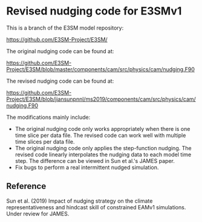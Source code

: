 
Revised nudging code for E3SMv1 
================================================================================

This is a branch of the E3SM model repository: 

https://github.com/E3SM-Project/E3SM/

The original nudging code can be found at: 

https://github.com/E3SM-Project/E3SM/blob/master/components/cam/src/physics/cam/nudging.F90

The revised nudging code can be found at: 

https://github.com/E3SM-Project/E3SM/blob/jiansunpnnl/ms2019/components/cam/src/physics/cam/nudging.F90

The modifications mainly include:
  * The original nudging code only works appropriately when there is one time slice per data file. The revised code can work well with multiple time slices per data file.
  * The original nudging code only applies the step-function nudging. The revised code linearly interpolates the nudging data to each model time step. The difference can be viewed in Sun et al.'s JAMES paper.
  * Fix bugs to perform a real intermittent nudged simulation.


Reference
--------------------------------------------------------------------------------
Sun et al. (2019) Impact of nudging strategy on the climate representativeness and hindcast skill of constrained EAMv1 simulations. Under review for JAMES. 

